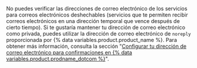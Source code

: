 No puedes verificar las direcciones de correo electrónico de los servicios para correos electrónicos deshechables (servicios que te permiten recibir correos electrónicos en una dirección temporal que vence después de cierto tiempo). Si te gustaría mantener tu dirección de correo electrónico como privada, puedes utilizar la dirección de correo electrónico de `noreply` proporcionada por {% data variables.product.product_name %}. Para obtener más información, consulta la sección "[Configurar tu dirección de correo electrónico para confirmaciones en {% data variables.product.prodname_dotcom %}](/articles/setting-your-commit-email-address#setting-your-commit-email-address-on-github)".
